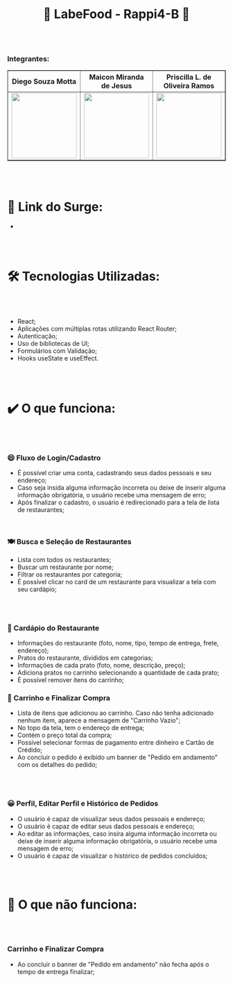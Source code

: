 <h1 align="center">  🍔 LabeFood - Rappi4-B 🍔 </h1>
<br/>
<br/>



### Integrantes:
<table align="center" width="500px" border="1px">
  <tr align="center" width="25%" height="12%">
       <th>Diego Souza Motta</th>
       <th>Maicon Miranda de Jesus</th>
        <th>Priscilla L. de Oliveira Ramos</th>
        <th>Wagner Luiz da Silva Guimarães</th>
    </tr>
  <tr align="center">
    <td width="25%">
  <img width='150px' height='150px' src='https://ca.slack-edge.com/TLAVDH7C2-U02UXL7VALW-9bfb7dda36d4-512' >
    </td>
        <td width="25%">
  <img width='150px' height='150px' src='https://ca.slack-edge.com/TLAVDH7C2-U02V4AL6GAW-55c7d679189d-512' >
    </td>
        <td width="25%">
  <img width='150px' height='150px' src='https://ca.slack-edge.com/TLAVDH7C2-U02V1D7HJ2Z-ac7df3a4cba3-512' >
    </td>
     <td width="25%">
  <img width='150px' height='150px' src='https://ca.slack-edge.com/TLAVDH7C2-U02V4BLK3MZ-263eefdcc95d-512' >
    </td>
 </tr>
<table>
</br>
</br>   

<h1>🚀 Link do Surge: </h1>
<ul>
  <li> </li>
</ul>
</br>
</br>
    
<h1>🛠️ Tecnologias Utilizadas:</h1>
<br></br>
 <ul>
  <li>React; </li>   
  <li> Aplicações com múltiplas rotas utilizando React Router; </li>
  <li>Autenticação; </li> 
  <li>Uso de bibliotecas de UI; </li> 
  <li>Formulários com Validação; </li>   
  <li>Hooks useState e useEffect.</li>  
</ul>   
</br>
</br>

<h1>✔️ O que funciona:</h1>
<br></br>
<h3>😄 Fluxo de Login/Cadastro</h3>
<ul>
  <li> É possível criar uma conta, cadastrando seus dados pessoais e seu endereço; </li>
  <li> Caso seja insida alguma informação incorreta ou deixe de inserir alguma informação obrigatória, o usuário recebe uma mensagem de erro; </li>
  <li> Após finalizar o cadastro, o usuário é redirecionado para a tela de lista de restaurantes;</li>
</ul>
 </br>
 
<h3> 🍽 Busca e Seleção de Restaurantes</h3>
<ul>
  <li> Lista com todos os restaurantes; </li>
  <li> Buscar um restaurante por nome;</li>
  <li> Filtrar os restaurantes por categoria;</li>
  <li> É possível clicar no card de um restaurante para visualizar a tela com seu cardápio;</li>
</ul>
 <br></br>
 
<h3> 🌮 Cardápio do Restaurante</h3>
<ul>
  <li>Informações do restaurante (foto, nome, tipo, tempo de entrega, frete, endereço); </li>
  <li>Pratos do restaurante, divididos em categorias; </li>
  <li> Informações de cada prato (foto, nome, descrição, preço); </li>
  <li>Adiciona pratos no carrinho selecionando a quantidade de cada prato; </li>
  <li> É possível remover itens do carrinho; </li>
</ul>

<h3> 🛒 Carrinho e Finalizar Compra</h3>
<ul>
  <li> Lista de itens que adicionou ao carrinho. Caso não tenha adicionado nenhum item, aparece a mensagem de "Carrinho Vazio"; </li>
  <li>No topo da tela, tem o endereço de entrega; </li>
  <li> Contém o preço total da compra; </li>
  <li> Possível selecionar formas de pagamento entre dinheiro e Cartão de Crédido; </li>
  <li>Ao concluir o pedido é exibido um banner de "Pedido em andamento" com os detalhes do pedido;</li>
</ul>
<br></br>

<h3> 😀 Perfil, Editar Perfil e Histórico de Pedidos</h3>
<ul>
  <li> O usuário é capaz de visualizar seus dados pessoais e endereço;</li>
  <li> O usuário é capaz de editar seus dados pessoais e endereço;</li>
  <li> Ao editar as informações, caso insira alguma informação incorreta ou deixe de inserir alguma informação obrigatória, o usuário recebe uma mensagem de erro;</li>
  <li> O usuário é capaz de visualizar o histórico de pedidos concluídos;</li>
</ul>
<br></br>

<h1>🚧 O que não funciona: </h1>
<br></br>
<h3>Carrinho e Finalizar Compra</h3>
<ul>
  <li>Ao concluir o banner de "Pedido em andamento" não fecha após o tempo de entrega finalizar;</li>

